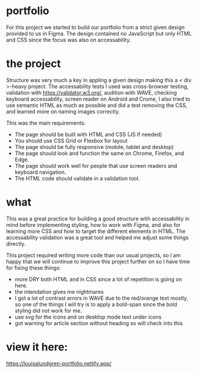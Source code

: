 # portfolio
For this project we started to build our portfolio from a strict given design provided to us in Figma. The design contained no JavaScript but only HTML and CSS since the focus was also on accessability. 

# the project
Structure was very much a key in appling a given design making this a < div >-heavy project.
The accessability tests I used was cross-browser testing, validation with https://validator.w3.org/, audition with WAVE, checking keyboard accessability, screen reader on Android and Crome, 
I also tried to use semantic HTML as much as possible and did a test removing the CSS, and learned more on naming images correctly. 

This was the main requirements:
- The page should be built with HTML and CSS (JS if needed)
- You should use CSS Grid or Flexbox for layout
- The page should be fully responsive (mobile, tablet and desktop)
- The page should look and function the same on Chrome, Firefox, and Edge.
- The page should work well for people that use screen readers and keyboard navigation.
- The HTML code should validate in a validation tool.

# what
This was a great practice for building a good structure with accessability in mind before implementing styling, how to work with Figma, and also for learning more CSS and how to target the different elements in HTML. 
The accessability validation was a great tool and helped me adjust some things directly.

This project required writing more code than our usual projects, so I am happy that we will continue to improve this project further on so I have time for fixing these things: 
- more DRY both HTML and in CSS since a lot of repetition is going on here.
- the intendation gives me nightmares
- I got a lot of contrast errors in WAVE due to the red/orange text mostly, so one of the things I will try is to apply a bold-span since the bold styling did not work for me.
- use svg for the icons and on desktop mode text under icons
- got warning for article section without heading so will check into this
 

# view it here: 
https://louisalundgren-portfolio.netlify.app/
